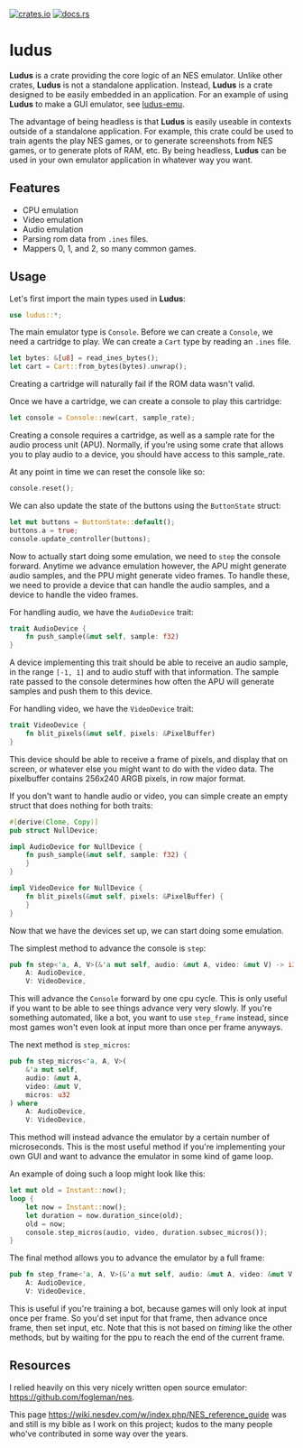 [![crates.io](https://img.shields.io/crates/v/ludus.svg)](https://crates.io/crates/ludus)
[![docs.rs](https://docs.rs/ludus/badge.svg)](https://docs.rs/ludus/)

# ludus

**Ludus** is a crate providing the core logic of an NES emulator. Unlike other
crates, **Ludus** is not a standalone application. Instead, **Ludus** is a crate
designed to be easily embedded in an application. For an example of using
**Ludus** to make a GUI emulator, see
[ludus-emu](https://github.com/cronokirby/ludus-emu).

The advantage of being headless is that **Ludus** is easily useable in contexts
outside of a standalone application. For example, this crate could be used
to train agents the play NES games, or to generate screenshots from NES games,
or to generate plots of RAM, etc. By being headless, **Ludus** can be used
in your own emulator application in whatever way you want.

## Features
- CPU emulation
- Video emulation
- Audio emulation
- Parsing rom data from `.ines` files.
- Mappers 0, 1, and 2, so many common games.

## Usage
Let's first import the main types used in **Ludus**:
```rust
use ludus::*;
```

The main emulator type is `Console`. Before we can create a `Console`, we need
a cartridge to play. We can create a `Cart` type by reading an `.ines` file.

```rust
let bytes: &[u8] = read_ines_bytes();
let cart = Cart::from_bytes(bytes).unwrap();
```

Creating a cartridge will naturally fail if the ROM data wasn't valid.

Once we have a cartridge, we can create a console to play this cartridge:
```rust
let console = Console::new(cart, sample_rate);
```

Creating a console requires a cartridge, as well as a sample rate for the audio
process unit (APU). Normally, if you're using some crate that allows you to play
audio to a device, you should have access to this sample_rate.

At any point in time we can reset the console like so:
```rust
console.reset();
```

We can also update the state of the buttons using the `ButtonState` struct:
```rust
let mut buttons = ButtonState::default();
buttons.a = true;
console.update_controller(buttons);
```

Now to actually start doing some emulation, we need to `step` the console forward.
Anytime we advance emulation however, the APU might generate audio samples, and
the PPU might generate video frames. To handle these, we need to provide a device
that can handle the audio samples, and a device to handle the video frames.

For handling audio, we have the `AudioDevice` trait:
```rust
trait AudioDevice {
    fn push_sample(&mut self, sample: f32)
}
```
A device implementing this trait should be able to receive an audio sample,
in the range `[-1, 1]` and to audio stuff with that information. The sample rate
passed to the console determines how often the APU will generate samples and push
them to this device.

For handling video, we have the `VideoDevice` trait:
```rust
trait VideoDevice {
    fn blit_pixels(&mut self, pixels: &PixelBuffer)
}
```
This device should be able to receive a frame of pixels, and display that on  
screen, or whatever else you might want to do with the video data.
The pixelbuffer contains 256x240 ARGB pixels, in row major format.

If you don't want to handle audio or video, you can simple create an empty struct
that does nothing for both traits:

```rust
#[derive(Clone, Copy)]
pub struct NullDevice;

impl AudioDevice for NullDevice {
    fn push_sample(&mut self, sample: f32) {
    }
}

impl VideoDevice for NullDevice {
    fn blit_pixels(&mut self, pixels: &PixelBuffer) {
    }
}
```

Now that we have the devices set up, we can start doing some emulation.

The simplest method to advance the console is `step`:
```rust
pub fn step<'a, A, V>(&'a mut self, audio: &mut A, video: &mut V) -> i32 where
    A: AudioDevice,
    V: VideoDevice,
```
This will advance the `Console` forward by one cpu cycle. This is only useful
if you want to be able to see things advance very very slowly. If you're
something automated, like a bot, you want to use `step_frame` instead, since
most games won't even look at input more than once per frame anyways.

The next method is `step_micros`:
```rust
pub fn step_micros<'a, A, V>(
    &'a mut self,
    audio: &mut A,
    video: &mut V,
    micros: u32
) where
    A: AudioDevice,
    V: VideoDevice, 
```

This method will instead advance the emulator by a certain number of microseconds.
This is the most useful method if you're implementing your own GUI and want
to advance the emulator in some kind of game loop.

An example of doing such a loop might look like this:
```rust
let mut old = Instant::now();
loop {
    let now = Instant::now();
    let duration = now.duration_since(old);
    old = now;
    console.step_micros(audio, video, duration.subsec_micros());
}
```

The final method allows you to advance the emulator by a full frame:
```rust
pub fn step_frame<'a, A, V>(&'a mut self, audio: &mut A, video: &mut V) where
    A: AudioDevice,
    V: VideoDevice,
```
This is useful if you're training a bot, because games will only look at input
once per frame. So you'd set input for that frame, then advance once frame, then
set input, etc. Note that this is not based on *timing* like the other methods,
but by waiting for the ppu to reach the end of the current frame.

## Resources

I relied heavily on this very nicely written open source emulator: https://github.com/fogleman/nes.

This page https://wiki.nesdev.com/w/index.php/NES_reference_guide was and still is my bible as I work on this project; kudos to the many people who've contributed in some way over the years.
